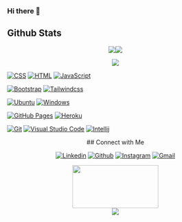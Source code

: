 ### Hi there 👋



## Github Stats
<p align="center">
<img src="https://github-readme-stats.vercel.app/api?username=s-polat&&show_icons=true&count_private=true&theme=github_dark"><img src="https://github-readme-stats.vercel.app/api/top-langs/?username=s-polat&layout=compact&theme=github_dark"/>
</p>
<p align="center">
<img src="https://github-readme-streak-stats.herokuapp.com/?user=s-polat&theme=blueberry_duo"/>
</p>




<p>
    <a href="#"><img alt="CSS" src="https://img.shields.io/badge/CSS%20-%231572B6.svg?logo=css3&logoColor=white"></a>
    <a href="#"><img alt="HTML" src="https://img.shields.io/badge/HTML%20-%23E34F26.svg?logo=html5&logoColor=white"></a>
    <a href="#"><img alt="JavaScript" src="https://img.shields.io/badge/JavaScript%20-%23F7DF1E.svg?logo=javascript&logoColor=black"></a>
</p>


<p>
   <a href="#"><img alt="Bootstrap" src="https://img.shields.io/badge/Bootstrap-563D7C?logo=bootstrap&logoColor=white"></a>
   <a href="#"><img alt="Tailwindcss" src="https://img.shields.io/badge/tailwindcss-%2338B2AC.svg?logo=tailwindcss&logoColor=white"></a>
</p>
<p>
	<a href="#"><img alt="Ubuntu" src="https://img.shields.io/badge/Ubuntu_Linux-557C94?logo=ubuntu-linux&logoColor=white"></a>
	<a href="#"><img alt="Windows" src="https://img.shields.io/badge/Windows-0078D6?logo=windows&logoColor=white"></a>
	
</p>



<p>
    <a href="#"><img alt="GitHub Pages" src="https://img.shields.io/badge/GitHub%20Pages-%23327FC7.svg?logo=github&logoColor=white"></a>
    <a href="#"><img alt="Heroku" src="https://img.shields.io/badge/Heroku%20-%23430098.svg?logo=heroku&logoColor=white"></a>
</p> 

<p>
  <a href="#"><img alt="Git" src="https://img.shields.io/badge/Git%20-%23F05033.svg?logo=git&logoColor=white"></a>
  <a href="#"><img alt="Visual Studio Code" src="https://img.shields.io/badge/Visual%20Studio%20Code-0078d7.svg?logo=visual-studio-code&logoColor=white"></a>
<a href="#"><img alt="Intellij" src="https://img.shields.io/badge/IntelliJ&nbsp;IDEA-000000.svg?logo=intellij-idea&logoColor=white"></a>
</p>
<p align="center">
## Connect with Me
 </p>

<p align="center">
  <a href="https://linkedin.com/in/sıddık-polat-a166b8199"><img alt="Linkedin" title="" src="https://img.shields.io/badge/LinkedIn-0077B5?style=for-the-badge&logo=linkedin&logoColor=white"></a>
  <a href="https://github.com/s-polat"><img alt="Github" title="" src="https://img.shields.io/badge/GitHub-100000?style=for-the-badge&logo=github&logoColor=white"></a>
  <a href="https://instagram.com/spolatde"><img alt="Instagram" title="" src="https://img.shields.io/badge/Instagram-E4405F?style=for-the-badge&logo=instagram&logoColor=white"></a>
  <a href="mailto:spolatde@gmail.com"><img alt="Gmail" title="" src="https://img.shields.io/badge/Gmail-D14836?style=for-the-badge&logo=gmail&logoColor=white"></a>
 </p>




<p align="center">
  <img width="200" height="100" src="https://math.sun.ac.za/prodinger/thanks.gif">
	<br/>
	<img src="https://profile-counter.glitch.me/s-polat/count.svg" />
</p>
